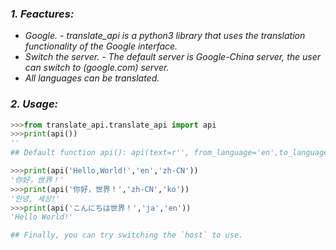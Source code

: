 ### *1. Feactures:* ###
- *Google. - translate_api is a python3 library that uses the translation functionality of the Google interface.* 
- *Switch the server. - The default server is Google-China server, the user can switch to (google.com) server.*
- *All languages can be translated.*

### *2. Usage:* ###
```python
>>>from translate_api.translate_api import api
>>>print(api())
'' 
## Default function api(): api(text=r'', from_language='en',to_language='zh-CN',host='https://translate.google.cn')

>>>print(api('Hello,World!','en','zh-CN'))
'你好，世界！'
>>>print(api('你好，世界！','zh-CN','ko'))
'안녕, 세상!'
>>>print(api('こんにちは世界！','ja','en'))
'Hello World!'

## Finally, you can try switching the `host` to use. 
```


